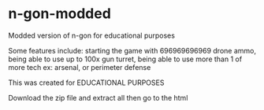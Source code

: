 # n-gon-modded
Modded version of n-gon for educational purposes

Some features include: starting the game with 696969696969 drone ammo,
being able to use up to 100x gun turret, being able to use more than 1 of more tech ex: arsenal, or perimeter defense

This was created for EDUCATIONAL PURPOSES

Download the zip file and extract all then go to the html
